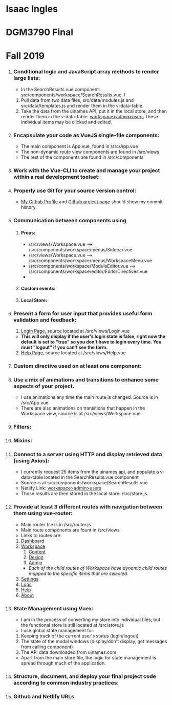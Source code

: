 # Isaac Ingles 
# DGM3790 Final
# Fall 2019


1. ### Conditional logic and JavaScript array methods to render large lists:
    * In the SearchResults.vue component: src/components/workspace/SearchResults.vue, I
    1.  Pull data from two data files, src/data/modules.js and src/data/templates.js and render them in the v-data-table.
    1.  Take the data from the uinames API, put it in the local store, and then render them in the v-data-table.
        [workspace>admin>users](https://iingles-3790-final.netlify.com/workspace/admin/Users)
        These individual items may be clicked and edited.

1. ### Encapsulate your code as VueJS single-file components:
   * The main component is App.vue, found in /src/App.vue
   * The non-dynamic route view components are found in /src/views
   * The rest of the components are found in /src/components

1. ### Work with the Vue-CLI to create and manage your project within a real development toolset:

1. ### Properly use Git for your source version control:
   * [My Github Profile](https://github.com/iingles) and [Github project page](https://github.com/iingles/isaac-ingles-3790-final/) should show my commit history.

1. ### Communication between components using 

    1. #### Props: 
        * /src/views/Workspace.vue --> /src/components/workspace/menus/Sidebar.vue
        * /src/views/Workspace.vue --> /src/components/workspace/menus/WorkspaceMenu.vue
        * /src/components/workspace/ModuleEditor.vue --> /src/components/workspace/editor/EditorDirectives.vue
        * 
    1. #### Custom events: 

    1. #### Local Store:
      
1. ### Present a form for user input that provides useful form validation and feedback:
   1. [Login Page](https://iingles-3790-final.netlify.com/login), source located at /src/views/Login.vue 
   * **This will only display if the user's login state is false, right now the default is set to "true" so you don't have to login every time.  You must "logout" if you can't see the form.**
   2. [Help Page](https://iingles-3790-final.netlify.com/Help), source located at /src/views/Help.vue

1. ### Custom directive used on at least one component:

1. ### Use a mix of animations and transitions to enhance some aspects of your project.
   * I use animations any time the main route is changed.  Source is in /src/App.vue
   * There are also animations on transitions that happen in the Workspace view, source is at /src/views/Workspace.vue

1. ### Filters:

1. ### Mixins:

1. ### Connect to a server using HTTP and display retrieved data (using Axios):
    * I currently request 25 items from the uinames api, and populate a v-data-table located 
    in the SearchResults.vue component
    * Source is at src/components/workspace/SearchResults.vue
    * Netlify Link: [workspace>admin>users](https://iingles-3790-final.netlify.com/workspace/admin/Users)
    * Those results are then stored in the local store: /src/store.js.

1. ### Provide at least 3 different routes with navigation between them using vue-router:
   * Main router file is in /src/router.js
   * Main route components are fount in /src/views
   * Links to routes are: 
    1. [Dashboard](https://iingles-3790-final.netlify.com/)
    1. [Workspace](https://iingles-3790-final.netlify.com/workspace)
        1. [Content](https://iingles-3790-final.netlify.com/workspace/content)
        1. [Design](https://iingles-3790-final.netlify.com/workspace/design)
        1. [Admin](https://iingles-3790-final.netlify.com/workspace/admin)
         * *Each of the child routes of Workspace have dynamic child routes mapped to the specific items that are selected.*
    1. [Settings](https://iingles-3790-final.netlify.com/settings)
    1. [Logs](https://iingles-3790-final.netlify.com/logs)
    1. [Help](https://iingles-3790-final.netlify.com/help)
    1. [About](https://iingles-3790-final.netlify.com/about)
1. ### State Management using Vuex:
   * I am in the process of converting my store into individual files; but the functional store is still located at /src/store.js
   * I use global state management for:
   1. Keeping track of the current user's status (login/logout)
   1. The state of the modal windows (display/don't display, get messages from calling component)
   1. The API data downloaded from uinames.com
   * Apart from the main store file, the logic for state management is spread through much of the application.
   
1. ### Structure, document, and deploy your final project code according to common industry practices:

1. ### Github and Netlify URLs
